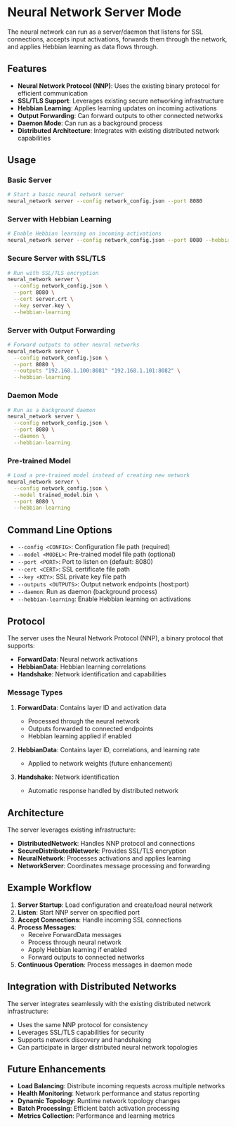 # Neural Network Server Mode

The neural network can run as a server/daemon that listens for SSL connections, accepts input activations, forwards them through the network, and applies Hebbian learning as data flows through.

## Features

- **Neural Network Protocol (NNP)**: Uses the existing binary protocol for efficient communication
- **SSL/TLS Support**: Leverages existing secure networking infrastructure
- **Hebbian Learning**: Applies learning updates on incoming activations
- **Output Forwarding**: Can forward outputs to other connected networks
- **Daemon Mode**: Can run as a background process
- **Distributed Architecture**: Integrates with existing distributed network capabilities

## Usage

### Basic Server

```bash
# Start a basic neural network server
neural_network server --config network_config.json --port 8080
```

### Server with Hebbian Learning

```bash
# Enable Hebbian learning on incoming activations
neural_network server --config network_config.json --port 8080 --hebbian-learning
```

### Secure Server with SSL/TLS

```bash
# Run with SSL/TLS encryption
neural_network server \
  --config network_config.json \
  --port 8080 \
  --cert server.crt \
  --key server.key \
  --hebbian-learning
```

### Server with Output Forwarding

```bash
# Forward outputs to other neural networks
neural_network server \
  --config network_config.json \
  --port 8080 \
  --outputs "192.168.1.100:8081" "192.168.1.101:8082" \
  --hebbian-learning
```

### Daemon Mode

```bash
# Run as a background daemon
neural_network server \
  --config network_config.json \
  --port 8080 \
  --daemon \
  --hebbian-learning
```

### Pre-trained Model

```bash
# Load a pre-trained model instead of creating new network
neural_network server \
  --config network_config.json \
  --model trained_model.bin \
  --port 8080 \
  --hebbian-learning
```

## Command Line Options

- `--config <CONFIG>`: Configuration file path (required)
- `--model <MODEL>`: Pre-trained model file path (optional)
- `--port <PORT>`: Port to listen on (default: 8080)
- `--cert <CERT>`: SSL certificate file path
- `--key <KEY>`: SSL private key file path
- `--outputs <OUTPUTS>`: Output network endpoints (host:port)
- `--daemon`: Run as daemon (background process)
- `--hebbian-learning`: Enable Hebbian learning on activations

## Protocol

The server uses the Neural Network Protocol (NNP), a binary protocol that supports:

- **ForwardData**: Neural network activations
- **HebbianData**: Hebbian learning correlations
- **Handshake**: Network identification and capabilities

### Message Types

1. **ForwardData**: Contains layer ID and activation data
   - Processed through the neural network
   - Outputs forwarded to connected endpoints
   - Hebbian learning applied if enabled

2. **HebbianData**: Contains layer ID, correlations, and learning rate
   - Applied to network weights (future enhancement)

3. **Handshake**: Network identification
   - Automatic response handled by distributed network

## Architecture

The server leverages existing infrastructure:

- **DistributedNetwork**: Handles NNP protocol and connections
- **SecureDistributedNetwork**: Provides SSL/TLS encryption
- **NeuralNetwork**: Processes activations and applies learning
- **NetworkServer**: Coordinates message processing and forwarding

## Example Workflow

1. **Server Startup**: Load configuration and create/load neural network
2. **Listen**: Start NNP server on specified port
3. **Accept Connections**: Handle incoming SSL connections
4. **Process Messages**: 
   - Receive ForwardData messages
   - Process through neural network
   - Apply Hebbian learning if enabled
   - Forward outputs to connected networks
5. **Continuous Operation**: Process messages in daemon mode

## Integration with Distributed Networks

The server integrates seamlessly with the existing distributed network infrastructure:

- Uses the same NNP protocol for consistency
- Leverages SSL/TLS capabilities for security
- Supports network discovery and handshaking
- Can participate in larger distributed neural network topologies

## Future Enhancements

- **Load Balancing**: Distribute incoming requests across multiple networks
- **Health Monitoring**: Network performance and status reporting
- **Dynamic Topology**: Runtime network topology changes
- **Batch Processing**: Efficient batch activation processing
- **Metrics Collection**: Performance and learning metrics